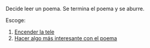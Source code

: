[//]: # (agregar la historia, para ir a: )
[//]: # (PicosA)
[//]: # (alguno otro de tu preferencia)
[//]: # (alguno otro de tu preferencia)
[//]: # (alguno otro de tu preferencia)

Decide leer un poema. Se termina el poema y se aburre.

Escoge:
1. [Encender la tele](ver-spacejam-en-vivo.md)
2. [Hacer algo más interesante con el poema](incendiar-poema-md)
